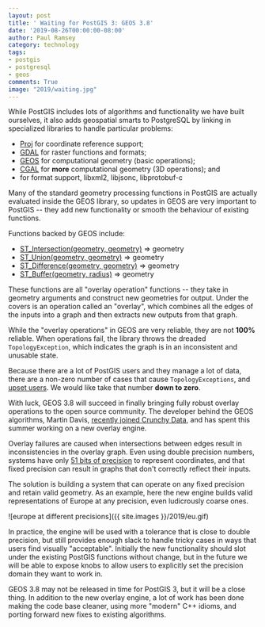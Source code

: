 ```yaml
---
layout: post
title: ' Waiting for PostGIS 3: GEOS 3.8'
date: '2019-08-26T00:00:00-08:00'
author: Paul Ramsey
category: technology
tags:
- postgis
- postgresql
- geos
comments: True
image: "2019/waiting.jpg"
---
```


While PostGIS includes lots of algorithms and functionality we have built ourselves, it also adds geospatial smarts to PostgreSQL by linking in specialized libraries to handle particular problems:

* [Proj](https://proj.org) for coordinate reference support;
* [GDAL](https://gdal.org) for raster functions and formats;
* [GEOS](https://trac.osgeo.org/geos) for computational geometry (basic operations);
* [CGAL](https://www.cgal.org/) for **more** computational geometry (3D operations); and
* for format support, libxml2, libjsonc, libprotobuf-c 

Many of the standard geometry processing functions in PostGIS are actually evaluated inside the GEOS library, so updates in GEOS are very important to PostGIS -- they add new functionality or smooth the behaviour of existing functions.

Functions backed by GEOS include:

* [ST_Intersection(geometry, geometry)](https://postgis.net/docs/ST_Intersection.html) => geometry
* [ST_Union(geometry, geometry)](https://postgis.net/docs/ST_Union.html) => geometry
* [ST_Difference(geometry, geometry)](https://postgis.net/docs/ST_Difference.html) => geometry
* [ST_Buffer(geometry, radius)](https://postgis.net/docs/ST_Buffer.html) => geometry

These functions are all "overlay operation" functions -- they take in geometry arguments and construct new geometries for output. Under the covers is an operation called an "overlay", which combines all the edges of the inputs into a graph and then extracts new outputs from that graph.

While the "overlay operations" in GEOS are very reliable, they are not **100%** reliable. When operations fail, the library throws the dreaded `TopologyException`, which indicates the graph is in an inconsistent and unusable state.

Because there are a lot of PostGIS users and they manage a lot of data, there are a non-zero number of cases that cause `TopologyExceptions`, and [upset users](http://kelsocartography.com/blog/?p=4240). We would like take that number **down to zero**.

With luck, GEOS 3.8 will succeed in finally bringing fully robust overlay operations to the open source community. The developer behind the GEOS algorithms, Martin Davis, [recently joined Crunchy Data](http://blog.cleverelephant.ca/2019/02/dr-jts-crunchy.html), and has spent this summer working on a new overlay engine. 

Overlay failures are caused when intersections between edges result in inconsistencies in the overlay graph. Even using double precision numbers, systems have only [51 bits of precision](https://en.wikipedia.org/wiki/Double-precision_floating-point_format) to represent coordinates, and that fixed precision can result in graphs that don't correctly reflect their inputs. 

The solution is building a system that can operate on any fixed precision and retain valid geometry. As an example, here the new engine builds valid representations of Europe at any precision, even ludicrously coarse ones.

![europe at different precisions]({{ site.images }}/2019/eu.gif)

In practice, the engine will be used with a tolerance that is close to double precision, but still provides enough slack to handle tricky cases in ways that users find visually "acceptable". Initially the new functionality should slot under the existing PostGIS functions without change, but in the future we will be able to expose knobs to allow users to explicitly set the precision domain they want to work in.

GEOS 3.8 may not be released in time for PostGIS 3, but it will be a close thing. In addition to the new overlay engine, a lot of work has been done making the code base cleaner, using more "modern" C++ idioms, and porting forward new fixes to existing algorithms.






